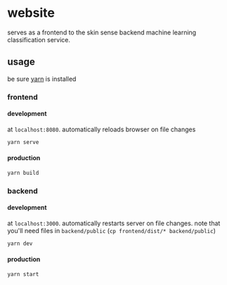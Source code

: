 # website

serves as a frontend to the skin sense backend machine learning classification service.

## usage

be sure [yarn](https://yarnpkg.com/en) is installed

### frontend

#### development

at `localhost:8080`. automatically reloads browser on file changes

```sh
yarn serve
```

#### production

```sh
yarn build
```

### backend

#### development

at `localhost:3000`. automatically restarts server on file changes. note that you'll need files in `backend/public` (`cp frontend/dist/* backend/public`)

```sh
yarn dev
```

#### production

```sh
yarn start
```
